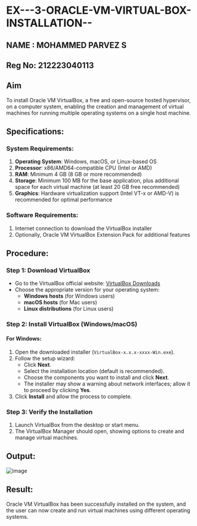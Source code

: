 # EX---3-ORACLE-VM-VIRTUAL-BOX-INSTALLATION--
## NAME : MOHAMMED PARVEZ S 
## Reg No: 212223040113

## Aim
To install Oracle VM VirtualBox, a free and open-source hosted hypervisor, on a computer system, enabling the creation and management of virtual machines for running multiple operating systems on a single host machine.

## Specifications:

### System Requirements:
1. **Operating System**: Windows, macOS, or Linux-based OS
2. **Processor**: x86/AMD64-compatible CPU (Intel or AMD)
3. **RAM**: Minimum 4 GB (8 GB or more recommended)
4. **Storage**: Minimum 100 MB for the base application, plus additional space for each virtual machine (at least 20 GB free recommended)
5. **Graphics**: Hardware virtualization support (Intel VT-x or AMD-V) is recommended for optimal performance

### Software Requirements:
1. Internet connection to download the VirtualBox installer
2. Optionally, Oracle VM VirtualBox Extension Pack for additional features

## Procedure:

### Step 1: Download VirtualBox
- Go to the VirtualBox official website: [VirtualBox Downloads](https://www.virtualbox.org/wiki/Downloads)
- Choose the appropriate version for your operating system:
  - **Windows hosts** (for Windows users)
  - **macOS hosts** (for Mac users)
  - **Linux distributions** (for Linux users)

### Step 2: Install VirtualBox (Windows/macOS)

#### For Windows:
1. Open the downloaded installer (`VirtualBox-x.x.x-xxxx-Win.exe`).
2. Follow the setup wizard:
   - Click **Next**.
   - Select the installation location (default is recommended).
   - Choose the components you want to install and click **Next**.
   - The installer may show a warning about network interfaces; allow it to proceed by clicking **Yes**.
3. Click **Install** and allow the process to complete.

### Step 3: Verify the Installation
1. Launch VirtualBox from the desktop or start menu.
2. The VirtualBox Manager should open, showing options to create and manage virtual machines.

## Output:
![image](https://github.com/user-attachments/assets/89a1a065-b8e2-4a6c-b3ab-ea4d64814d0c)


## Result: 

Oracle VM VirtualBox has been successfully installed on the system, and the user can now create and run virtual machines using different operating systems.
